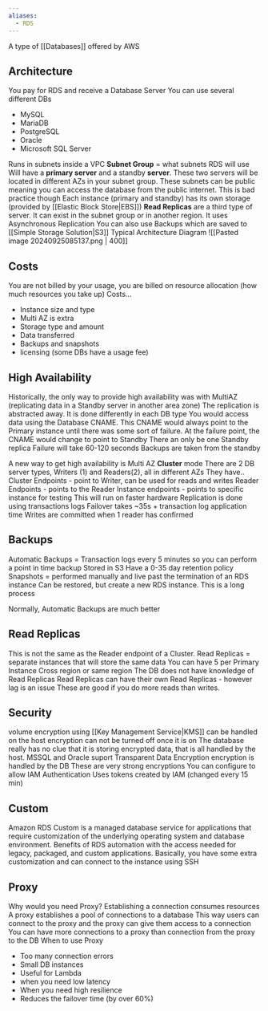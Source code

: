 ```yaml
---
aliases:
  - RDS
---
```

A type of [[Databases]] offered by AWS
## Architecture
You pay for RDS and receive a Database Server
You can use several different DBs
* MySQL
* MariaDB
* PostgreSQL
* Oracle
* Microsoft SQL Server

Runs in subnets inside a VPC
	**Subnet Group** = what subnets RDS will use
	Will have a **primary server** and a standby **server**. These two servers will be located in different AZs in your subnet group.
	These subnets can be public meaning you can access the database from the public internet. This is bad practice though
	Each instance (primary and standby) has its own storage (provided by [[Elastic Block Store|EBS]])
	**Read Replicas** are a third type of server. It can exist in the subnet group or in another region. It uses Asynchronous Replication
	You can also use Backups which are saved to [[Simple Storage Solution|S3]]
Typical Architecture Diagram
![[Pasted image 20240925085137.png | 400]]
## Costs
You are not billed by your usage, you are billed on resource allocation (how much resources you take up)
Costs...
* Instance size and type
* Multi AZ is extra
* Storage type and amount
* Data transferred
* Backups and snapshots
* licensing (some DBs have a usage fee)
## High Availability
Historically, the only way to provide high availability was with MultiAZ (replicating data in a Standby server in another area zone)
	The replication is abstracted away. It is done differently in each DB type
You would access data using the Database CNAME.
	This CNAME would always point to the Primary instance until there was some sort of failure. At the failure point, the CNAME would change to point to Standby
There an only be one Standby replica
Failure will take 60-120 seconds
Backups are taken from the standby

A new way to get high availability is Multi AZ **Cluster** mode
There are 2 DB server types, Writers (1) and Readers(2), all in different AZs
They have..
	Cluster Endpoints - point to Writer, can be used for reads and writes
	Reader Endpoints - points to the Reader
	Instance endpoints - points to specific instance for testing
This will run on faster hardware
Replication is done using transactions logs
Failover takes ~35s + transaction log application time
Writes are committed when 1 reader has confirmed
## Backups
Automatic Backups = Transaction logs every 5 minutes so you can perform a point in time backup
	Stored in S3
	Have a 0-35 day retention policy
Snapshots = performed manually and live past the termination of an RDS instance
	Can be restored, but create a new RDS instance. This is a long process

Normally, Automatic Backups are much better
## Read Replicas
This is not the same as the Reader endpoint of a Cluster.
Read Replicas = separate instances that will store the same data
	You can have 5 per Primary Instance
	Cross region or same region
	The DB does not have knowledge of Read Replicas
	Read Replicas can have their own Read Replicas - however lag is an issue
These are good if you do more reads than writes.
## Security
volume encryption using [[Key Management Service|KMS]] can be handled on the host
	encryption can not be turned off once it is on
	The database really has no clue that it is storing encrypted data, that is all handled by the host.
MSSQL and Oracle suport Transparent Data Encryption
	encryption is handled by the DB
	These are very strong encryptions
You can configure to allow IAM Authentication
	Uses tokens created by IAM (changed every 15 min)
## Custom
Amazon RDS Custom is a managed database service for applications that require customization of the underlying operating system and database environment. Benefits of RDS automation with the access needed for legacy, packaged, and custom applications.
	Basically, you have some extra customization and can connect to the instance using SSH

## Proxy
Why would you need Proxy? 
	Establishing a connection consumes resources
A proxy establishes a pool of connections to a database
	This way users can connect to the proxy and the proxy can give them access to a connection
	You can have more connections to a proxy than connection from the proxy to the DB
 When to use Proxy
 * Too many connection errors
 * Small DB instances
 * Useful for Lambda
 * when you need low latency
 * When you need high resilience
 * Reduces the failover time (by over 60%)
 
